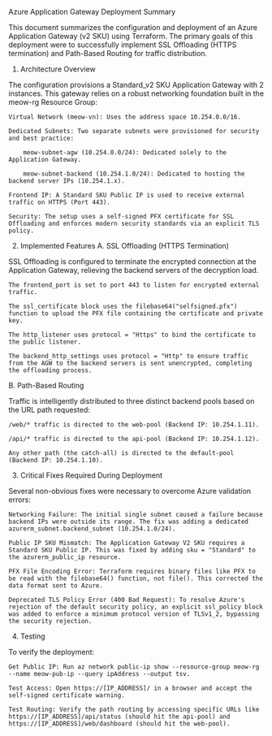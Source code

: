 Azure Application Gateway Deployment Summary

This document summarizes the configuration and deployment of an Azure Application Gateway (v2 SKU) using Terraform. The primary goals of this deployment were to successfully implement SSL Offloading (HTTPS termination) and Path-Based Routing for traffic distribution.
1. Architecture Overview

The configuration provisions a Standard_v2 SKU Application Gateway with 2 instances. This gateway relies on a robust networking foundation built in the meow-rg Resource Group:

    Virtual Network (meow-vn): Uses the address space 10.254.0.0/16.

    Dedicated Subnets: Two separate subnets were provisioned for security and best practice:

        meow-subnet-agw (10.254.0.0/24): Dedicated solely to the Application Gateway.

        meow-subnet-backend (10.254.1.0/24): Dedicated to hosting the backend server IPs (10.254.1.x).

    Frontend IP: A Standard SKU Public IP is used to receive external traffic on HTTPS (Port 443).

    Security: The setup uses a self-signed PFX certificate for SSL Offloading and enforces modern security standards via an explicit TLS policy.

2. Implemented Features
A. SSL Offloading (HTTPS Termination)

SSL Offloading is configured to terminate the encrypted connection at the Application Gateway, relieving the backend servers of the decryption load.

    The frontend_port is set to port 443 to listen for encrypted external traffic.

    The ssl_certificate block uses the filebase64("selfsigned.pfx") function to upload the PFX file containing the certificate and private key.

    The http_listener uses protocol = "Https" to bind the certificate to the public listener.

    The backend_http_settings uses protocol = "Http" to ensure traffic from the AGW to the backend servers is sent unencrypted, completing the offloading process.

B. Path-Based Routing

Traffic is intelligently distributed to three distinct backend pools based on the URL path requested:

    /web/* traffic is directed to the web-pool (Backend IP: 10.254.1.11).

    /api/* traffic is directed to the api-pool (Backend IP: 10.254.1.12).

    Any other path (the catch-all) is directed to the default-pool (Backend IP: 10.254.1.10).

3. Critical Fixes Required During Deployment

Several non-obvious fixes were necessary to overcome Azure validation errors:

    Networking Failure: The initial single subnet caused a failure because backend IPs were outside its range. The fix was adding a dedicated azurerm_subnet.backend_subnet (10.254.1.0/24).

    Public IP SKU Mismatch: The Application Gateway V2 SKU requires a Standard SKU Public IP. This was fixed by adding sku = "Standard" to the azurerm_public_ip resource.

    PFX File Encoding Error: Terraform requires binary files like PFX to be read with the filebase64() function, not file(). This corrected the data format sent to Azure.

    Deprecated TLS Policy Error (400 Bad Request): To resolve Azure's rejection of the default security policy, an explicit ssl_policy block was added to enforce a minimum protocol version of TLSv1_2, bypassing the security rejection.

4. Testing

To verify the deployment:

    Get Public IP: Run az network public-ip show --resource-group meow-rg --name meow-pub-ip --query ipAddress --output tsv.

    Test Access: Open https://[IP_ADDRESS]/ in a browser and accept the self-signed certificate warning.

    Test Routing: Verify the path routing by accessing specific URLs like https://[IP_ADDRESS]/api/status (should hit the api-pool) and https://[IP_ADDRESS]/web/dashboard (should hit the web-pool).
